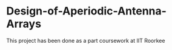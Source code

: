 # Design-of-Aperiodic-Antenna-Arrays
This project has been done as a part coursework at IIT Roorkee
